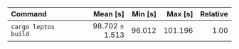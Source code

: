 | Command | Mean [s] | Min [s] | Max [s] | Relative |
|:---|---:|---:|---:|---:|
| `cargo leptos build` | 98.702 ± 1.513 | 96.012 | 101.196 | 1.00 |

